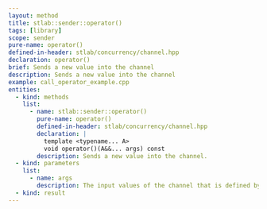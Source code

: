 ```yaml
---
layout: method
title: stlab::sender::operator()
tags: [library]
scope: sender
pure-name: operator()
defined-in-header: stlab/concurrency/channel.hpp 
declaration: operator()
brief: Sends a new value into the channel
description: Sends a new value into the channel
example: call_operator_example.cpp
entities:
  - kind: methods
    list:
      - name: stlab::sender::operator()
        pure-name: operator()
        defined-in-header: stlab/concurrency/channel.hpp 
        declaration: |
          template <typename... A> 
          void operator()(A&&... args) const
        description: Sends a new value into the channel.
  - kind: parameters
    list:
      - name: args
        description: The input values of the channel that is defined by this sender
  - kind: result
---
```


